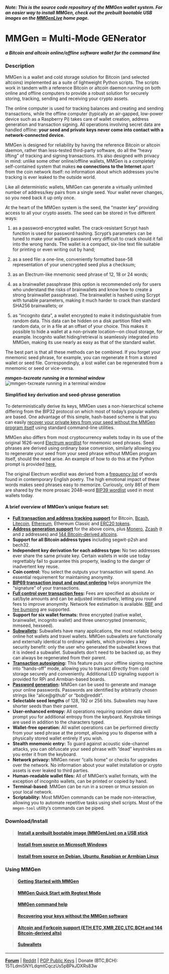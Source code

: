 ***Note: This is the source code repository of the MMGen wallet system.  For an
easier way to install MMGen, check out the prebuilt bootable USB images on the
[MMGenLive][8] home page.***

# MMGen = Multi-Mode GENerator

##### a Bitcoin and altcoin online/offline software wallet for the command line

### Description

MMGen is a wallet and cold storage solution for Bitcoin (and selected altcoins)
implemented as a suite of lightweight Python scripts.  The scripts work in
tandem with a reference Bitcoin or altcoin daemon running on both online and
offline computers to provide a robust solution for securely storing, tracking,
sending and receiving your crypto assets.

The online computer is used for tracking balances and creating and sending
transactions, while the offline computer (typically an air-gapped, low-power
device such as a Raspberry Pi) takes care of wallet creation, address generation
and transaction signing.  All operations involving secret data are handled
offline: **your seed and private keys never come into contact with a
network-connected device.**

MMGen is designed for reliability by having the reference Bitcoin or altcoin
daemon, rather than less-tested third-party software, do all the “heavy lifting”
of tracking and signing transactions.  It’s also designed with privacy in mind:
unlike some other online/offline wallets, MMGen is a completely self-contained
system that makes **no connections to the Internet** apart from the coin network
itself: no information about which addresses you’re tracking is ever leaked to
the outside world.

Like all deterministic wallets, MMGen can generate a virtually unlimited number
of address/key pairs from a single seed.  Your wallet never changes, so you need
back it up only once.

At the heart of the MMGen system is the seed, the “master key” providing access
to all your crypto assets.  The seed can be stored in five different ways:

  1. as a password-encrypted wallet.  The crack-resistant Scrypt hash function
	 is used for password hashing.  Scrypt’s parameters can be tuned to make
	 your wallet’s password very difficult to crack should it fall into the
	 wrong hands.  The wallet is a compact, six-line text file suitable for
	 printing or even writing out by hand;

  2. as a seed file: a one-line, conveniently formatted base-58 representation
	 of your unencrypted seed plus a checksum;

  3. as an Electrum-like mnemonic seed phrase of 12, 18 or 24 words;

  4. as a brainwallet passphrase (this option is recommended only for users who
	 understand the risks of brainwallets and know how to create a strong
	 brainwallet passphrase).  The brainwallet is hashed using Scrypt with
	 tunable parameters, making it much harder to crack than standard SHA256
	 brainwallets; or

  5. as “incognito data”, a wallet encrypted to make it indistinguishable
	 from random data.  This data can be hidden on a disk partition filled with
	 random data, or in a file at an offset of your choice.  This makes it
	 possible to hide a wallet at a non-private location—on cloud storage, for
	 example.  Incognito wallet hiding/retrieval is seamlessly integrated into
	 MMGen, making its use nearly as easy as that of the standard wallet.

The best part is that all these methods can be combined.  If you forget your
mnemonic seed phrase, for example, you can regenerate it from a stored wallet
or seed file.  Correspondingly, a lost wallet can be regenerated from a mnemonic
or seed or vice-versa.

***mmgen-txcreate running in a terminal window***
![mmgen-txcreate running in a terminal window][9]

#### Simplified key derivation and seed-phrase generation

To deterministically derive its keys, MMGen uses a non-hierarchical scheme
differing from the BIP32 protocol on which most of today’s popular wallets are
based.  One advantage of this simple, hash-based scheme is that you can easily
[recover your private keys from your seed without the MMGen program itself][K]
using standard command-line utilities.

MMGen also differs from most cryptocurrency wallets today in its use of the
original 1626-word [Electrum wordlist][ew] for mnemonic seed phrases.  Seed
phrases are derived using ordinary base conversion, similarly allowing you to
regenerate your seed from your seed phrase without MMGen program itself, should
the need arise.  An example of how to do this at the Python prompt is provided
[here.][S]

The original Electrum wordlist was derived from a [frequency list][fl] of words
found in contemporary English poetry.  The high emotional impact of these words
makes seed phrases easy to memorize.  Curiously, only 861 of them are shared by
the more prosaic 2048-word [BIP39 wordlist][bw] used in most wallets today.

#### A brief overview of MMGen’s unique feature set:

- **[Full transaction and address tracking support][T]** for Bitcoin, [Bcash][bx],
  [Litecoin][bx], [Ethereum][E], Ethereum Classic and [ERC20 tokens][E].
- **[Address generation support][ag]** for the above coins, plus [Monero][mx],
  [Zcash][zx] (t and z addresses) and [144 Bitcoin-derived altcoins][ax].
- **Support for all Bitcoin address types** including segwit-p2sh and bech32.
- **Independent key derivation for each address type:** No two addresses ever
  share the same private key.  Certain wallets in wide use today regrettably
  fail to guarantee this property, leading to the danger of inadvertent key
  reuse.
- **Coin control:** You select the outputs your transaction will spend.  An
  essential requirement for maintaining anonymity.
- **[BIP69 transaction input and output ordering][69]** helps anonymize the
  “signature” of your transactions.
- **[Full control over transaction fees][M]:** Fees are specified as absolute or
  sat/byte amounts and can be adjusted interactively, letting you round fees to
  improve anonymity.  Network fee estimation is available. [RBF][R] and [fee
  bumping][B] are supported.
- **Support for six wallet formats:** three encrypted (native wallet,
  brainwallet, incognito wallet) and three unencrypted (mnemonic, mmseed,
  hexseed).
- **[Subwallets][U]:** Subwallets have many applications, the most notable being
  online hot wallets and travel wallets.  MMGen subwallets are functionally and
  externally identical to ordinary wallets, which provides a key security
  benefit: only the user who generated the subwallet knows that it is indeed a
  subwallet.  Subwallets don’t need to be backed up, as they can always be
  regenerated from their parent.
- **[Transaction autosigning][X]:** This feature puts your offline signing
  machine into “hands-off” mode, allowing you to transact directly from cold
  storage securely and conveniently.  Additional LED signaling support is
  provided for RPi and Armbian-based boards.
- **[Password generation][G]:** MMGen can be used to generate and manage your
  online passwords.  Passwords are identified by arbitrarily chosen strings like
  “alice@github” or “bob@reddit”.
- **Selectable seed lengths** of 128, 192 or 256 bits.  Subwallets may have
  shorter seeds than their parent.
- **User-enhanced entropy:** All operations requiring random data will prompt
  you for additional entropy from the keyboard.  Keystroke timings are used in
  addition to the characters typed.
- **Wallet-free operation:** All wallet operations can be performed directly
  from your seed phrase at the prompt, allowing you to dispense with a
  physically stored wallet entirely if you wish.
- **Stealth mnemonic entry:** To guard against acoustic side-channel attacks,
  you can obfuscate your seed phrase with “dead” keystrokes as you enter it from
  the keyboard.
- **Network privacy:** MMGen never “calls home” or checks for upgrades over the
  network.  No information about your wallet installation or crypto assets is
  ever leaked to third parties.
- **Human-readable wallet files:** All of MMGen’s wallet formats, with the
  exception of incognito wallets, can be printed or copied by hand.
- **Terminal-based:** MMGen can be run in a screen or tmux session on your local
  network.
- **Scriptability:** Most MMGen commands can be made non-interactive, allowing
  you to automate repetitive tasks using shell scripts.  Most of the
  `mmgen-tool` utility’s commands can be piped.

### Download/Install

> #### [Install a prebuilt bootable image (MMGenLive) on a USB stick][8]

> #### [Install from source on Microsoft Windows][1]

> #### [Install from source on Debian, Ubuntu, Raspbian or Armbian Linux][2]


### Using MMGen

> #### [Getting Started with MMGen][3]

> #### [MMGen Quick Start with Regtest Mode][Q]

> #### [MMGen command help][6]

> #### [Recovering your keys without the MMGen software][K]

> #### [Altcoin and Forkcoin support (ETH,ETC,XMR,ZEC,LTC,BCH and 144 Bitcoin-derived alts)][F]

> #### [Subwallets][U]

- - - - - - - - - - - - - - - - - - - - - - - - - - - - - - - - - - - - - - -

[**Forum**][4] |
[Reddit][0] |
[PGP Public Keys][5] |
Donate (BTC,BCH): 15TLdmi5NYLdqmtCqczUs5pBPkJDXRs83w

[0]: https://www.reddit.com/user/mmgen-py
[1]: https://github.com/mmgen/mmgen/wiki/Install-MMGen-on-Microsoft-Windows
[2]: https://github.com/mmgen/mmgen/wiki/Install-MMGen-on-Debian-or-Ubuntu-Linux
[3]: https://github.com/mmgen/mmgen/wiki/Getting-Started-with-MMGen
[4]: https://bitcointalk.org/index.php?topic=567069.0
[5]: https://github.com/mmgen/mmgen/wiki/MMGen-Signing-Keys
[6]: https://github.com/mmgen/mmgen/wiki/MMGen-command-help
[7]: http://bitcoinmagazine.com/8396/deterministic-wallets-advantages-flaw/
[8]: https://github.com/mmgen/MMGenLive
[9]: https://cloud.githubusercontent.com/assets/6071028/20677261/6ccab1bc-b58a-11e6-8ab6-094f88befef2.jpg
[Q]: https://github.com/mmgen/mmgen/wiki/MMGen-Quick-Start-with-Regtest-Mode
[K]: https://github.com/mmgen/mmgen/wiki/Recovering-Your-Keys-Without-the-MMGen-Software
[S]: https://github.com/mmgen/mmgen/wiki/Recovering-Your-Keys-Without-the-MMGen-Software#a_mh
[F]: https://github.com/mmgen/mmgen/wiki/Altcoin-and-Forkcoin-Support
[W]: https://github.com/bitcoin/bips/blob/master/bip-0032.mediawiki
[ew]: https://github.com/spesmilo/electrum/blob/1.9.5/lib/mnemonic.py
[bw]: https://github.com/bitcoin/bips/blob/master/bip-0039/english.txt
[fl]: https://en.wiktionary.org/wiki/Wiktionary:Frequency_lists/Contemporary_poetry
[U]: https://github.com/mmgen/mmgen/wiki/Subwallets
[X]: https://github.com/mmgen/mmgen/wiki/autosign-[MMGen-command-help]
[G]: https://github.com/mmgen/mmgen/wiki/passgen-[MMGen-command-help]
[T]: https://github.com/mmgen/mmgen/wiki/Getting-Started-with-MMGen#a_ct
[E]: https://github.com/mmgen/mmgen/wiki/Altcoin-and-Forkcoin-Support#a_tx
[ag]: https://github.com/mmgen/mmgen/wiki/addrgen-[MMGen-command-help]
[bx]: https://github.com/mmgen/mmgen/wiki/Altcoin-and-Forkcoin-Support#a_bch
[mx]: https://github.com/mmgen/mmgen/wiki/Altcoin-and-Forkcoin-Support#a_xmr
[zx]: https://github.com/mmgen/mmgen/wiki/Altcoin-and-Forkcoin-Support#a_zec
[ax]: https://github.com/mmgen/mmgen/wiki/Altcoin-and-Forkcoin-Support#a_kg
[M]: https://github.com/mmgen/mmgen/wiki/Getting-Started-with-MMGen#a_fee
[R]: https://github.com/mmgen/mmgen/wiki/Getting-Started-with-MMGen#a_rbf
[B]: https://github.com/mmgen/mmgen/wiki/txbump-[MMGen-command-help]
[69]: https://github.com/bitcoin/bips/blob/master/bip-0069.mediawiki
